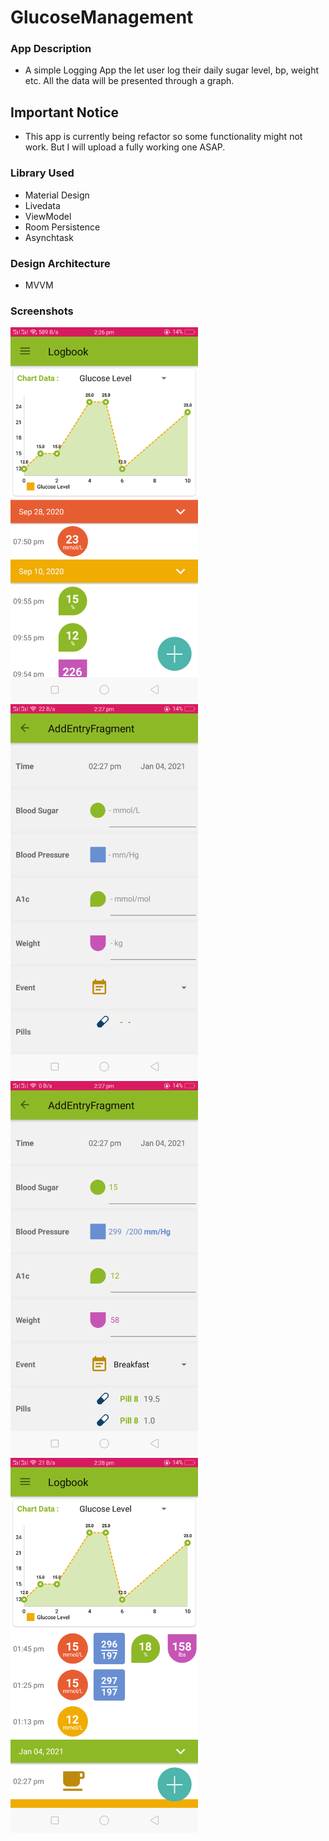 # GlucoseManagement

### App Description
  - A simple Logging App the let user log their daily sugar level, bp, weight etc. All the data will be presented through a graph.

## Important Notice
  - This app is currently being refactor so some functionality might not work. But I will upload a fully working one ASAP.
  
### Library Used
  - Material Design
  - Livedata
  - ViewModel
  - Room Persistence
  - Asynchtask
  
### Design Architecture
  - MVVM

### Screenshots

<img src="https://github.com/jordge06/GlucoseManagement/blob/master/screenshots/Screenshot_2021-01-04-14-26-59-08.png" width="300"/>

<img src="https://github.com/jordge06/GlucoseManagement/blob/master/screenshots/Screenshot_2021-01-04-14-27-04-21.png" width="300"/>

<img src="https://github.com/jordge06/GlucoseManagement/blob/master/screenshots/Screenshot_2021-01-04-14-27-48-61.png" width="300"/>

<img src="https://github.com/jordge06/GlucoseManagement/blob/master/screenshots/Screenshot_2021-01-04-14-28-10-23.png" width= "300"/>

